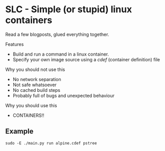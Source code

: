 # SLC - Simple (or stupid) linux containers

Read a few blogposts, glued everything together.

Features
- Build and run a command in a linux container.
- Specify your own image source using a *cdef* (container definition) file

Why you should not use this
- No network separation
- Not safe whatsoever
- No cached build steps
- Probably full of bugs and unexpected behaviour

Why you should use this
- CONTAINERS!!

## Example

    sudo -E ./main.py run alpine.cdef pstree